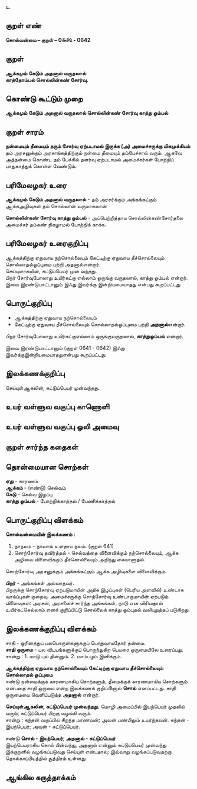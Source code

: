உ

## குறள் எண் 

**சொல்வன்மை – குறள் – 0௬௪௨ - 0642**  

## குறள் 

**ஆக்கமும் கேடும் அதனால் வருதலால்  
காத்தோம்பல் சொல்லின்கண் சோர்வு.**  

## கொண்டு கூட்டும் முறை

**ஆக்கமும் கேடும் அதனால் வருதலால் சொல்லின்கண் சோர்வு காத்து ஓம்பல்**

## குறள் சாரம் 

**நன்மையும் தீமையும் தரும் சோர்வு ஏற்படாமல் இருக்க (அ) அமைச்சருக்கு மிகமுக்கியம்**  
தம் அரசனுக்கும் அரசாங்கத்திற்கும் நன்மை தீமையும் தம்பேச்சால் வரும். ஆகவே அத்தன்மை கொண்ட தம் பேச்சில் தளர்வு ஏற்படாமல் அமைச்சர்கள் போற்றிப் பாதுகாத்துக் கொள்ள வேண்டும்.  

## பரிமேலழகர் உரை

**ஆக்கமும் கேடும் அதனால் வருதலால்** - தம் அரசர்க்கும் அங்கங்கட்கும் ஆக்கஅழிவுகள் தம் சொல்லான் வருமாகலான்  

**சொல்லின்கண் சோர்வு காத்து ஓம்பல்** - அப்பெற்றித்தாய சொல்லின்கண்சோர்தலை அமைச்சர் தம்கண் நிகழாமல் போற்றிக் காக்க. 

## பரிமேலழகர் உரைகுறிப்பு   

ஆக்கத்திற்கு ஏதுவாய நற்சொல்லையும் கேட்டிற்கு ஏதுவாய தீச்சொல்லையும் சொல்லாதல்ஒப்புமை பற்றி அதனால்என்றார்.  
செய்யுளாகலின், சுட்டுப்பெயர் முன் வந்தது.  
பிறர் சோர்வுபோலாது உயிர்கட்கு எல்லாம் ஒருங்கு வருதலால், காத்து ஓம்பல் என்றார்.  
இவை இரண்டுபாட்டானும் இஃது இவர்க்கு இன்றியமையாதது என்பது கூறப்பட்டது.    

## பொருட்குறிப்பு 

* ஆக்கத்திற்கு ஏதுவாய நற்சொல்லையும்  
* கேட்டிற்கு ஏதுவாய தீச்சொல்லையும் சொல்லாதல்ஒப்புமை பற்றி **அதனால்**என்றார்.  
  
பிறர் சோர்வுபோலாது உயிர்கட்குஎல்லாம் ஒருங்குவருதலால், **காத்துஓம்பல்** என்றார்.  

இவை இரண்டுபாட்டானும் (குறள் 0641 - 0642) இஃது இவர்க்குஇன்றியமையாததுஎன்பது கூறப்பட்டது.      

## இலக்கணக்குறிப்பு  

செய்யுள்ஆகலின், சுட்டுப்பெயர் முன்வந்தது.

## உயர் வள்ளுவ வகுப்பு காணொளி


## உயர் வள்ளுவ வகுப்பு ஒலி அமைவு 

 
## குறள் சார்ந்த கதைகள் 


## தொன்மையான சொற்கள்

**ஏது** - காரணம்  
**ஆக்கம்** - (ஈண்டு) செல்வம்  
**கேடு** - செல்வ இழப்பு  
**காத்து ஓம்பல்** - போற்றிக்காத்தல் / பேணிக்காத்தல்  

## பொருட்குறிப்பு விளக்கம்

**சொல்வன்மையின் இலக்கணம் :** 
1. நாநலம் - நாவால் உளதாய நலம். (குறள் 641)  
2. சொற்சோர்வு தவிர்த்தல் - செல்வத்தை விளைவிக்கும் நற்சொல்லையும், ஆக்க அழிவை விளைவிக்கும் தீச்சொல்லையும் அறிந்து கையாளுதல்.  

சொற்சோர்வு அரசனுக்கும் அங்கங்கட்கும் ஆக்க அழிவுகளை விளைவிக்கும். 

**பிறர்** - அங்கங்கள் அல்லாதவர்.  
பிறருக்கு சொற்சோர்வு ஏற்படுமாயின் அதிக இழப்புகள் (பெரிய அளவில்) உண்டாக வாய்ப்புகள் குறைவு. அமைச்சருக்கு சொற்சோர்வு உண்டாகுமாயின் ஏற்படும் விளைவுகள்: அரசன், அரசனைச் சார்ந்த அங்கங்கள், நாடு என விரிவதால் உயிர்கட்கெல்லாம் எனக் குறிப்பிட்டு சொல்லைக் காத்து ஓம்புதல் வலியுறுத்தப் படுகிறது.  

## இலக்கணக்குறிப்பு விளக்கம்

சாதி - ஓரினத்துப் பலபொருள்களுக்குப் பொதுவாயதோர் தன்மை.   
**சாதி ஒருமை** - பல விடயங்களுக்குப் பொருந்துகிற பெயரை ஒருமையிலே உரைப்பது. 
சான்று : 1. மாடு புல் தின்னும். 2. மாம்பழம் இனிக்கும்.  

**ஆக்கத்திற்கு ஏதுவாய நற்சொல்லையும் கேட்டிற்கு ஏதுவாய தீச்சொல்லையும் சொல்லாதல் ஒப்புமை**  
ஈண்டு நன்மைக்குக் காரணமாகிய சொற்களும், தீமைக்குக் காரணமாகிய சொற்களும் என்பதை சாதி ஒருமை என்ற இலக்கணக் குறிப்பிினால் **சொல்** எனப்பட்டது. சாதி ஒருமையை வெளிப்படுத்த **அதனால்** என்றார். 

**செய்யுள்ஆகலின், சுட்டுப்பெயர் முன்வந்தது.**
மொழி அமைப்பில் இயற்பெயர் முதலில் வரும்; சுட்டுப்பெயர் பிறகு வழங்கி வரும்.  
சான்று : கந்தன் வகுப்பில் சிறந்த மாணவன்; அவன் பண்பிலும் உயர்ந்தவன். 
கந்தன் - இயற்பெயர்;  அவன் - சுட்டுப்பெயர்.

ஈண்டு **சொல் - இயற்பெயர்**;  **அதனால் - சுட்டுப்பெயர்**  
இயற்பெயராகிய சொல் பின்வந்து, அதனால் என்னும் சுட்டுப்பெயர் முன்வந்து இக்குறளில் வழங்கப்படுவது செய்யுள் என்பதால்; இவ்வாறு வழங்கப்படுவதற்கு தொல்காப்பியத்தில் சூத்திரம் உள்ளது.  

## ஆங்கில கருத்தாக்கம் 


